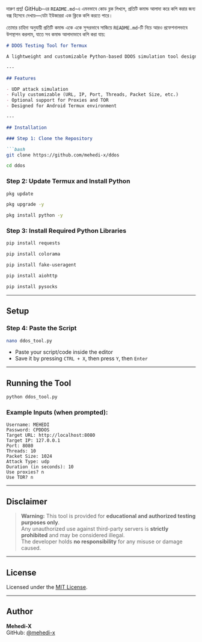 দারুণ প্রশ্ন! GitHub-এর `README.md`-এ এমনভাবে কোড ব্লক লিখলে, প্রতিটি কমান্ড আলাদা করে কপি করার জন্য বক্স হিসেবে দেখায়—যেটা ইউজাররা এক ক্লিকে কপি করতে পারে।

তোমার চাহিদা অনুযায়ী প্রতিটি কমান্ড একে একে সুন্দরভাবে সাজিয়ে `README.md`-টি নিচে আরও প্রফেশনালভাবে উপস্থাপন করলাম, যাতে সব কমান্ড আলাদাভাবে কপি করা যায়:

```markdown
# DDOS Testing Tool for Termux

A lightweight and customizable Python-based DDOS simulation tool designed for educational and testing purposes in Termux.

---

## Features

- UDP attack simulation
- Fully customizable (URL, IP, Port, Threads, Packet Size, etc.)
- Optional support for Proxies and TOR
- Designed for Android Termux environment

---

## Installation

### Step 1: Clone the Repository

```bash
git clone https://github.com/mehedi-x/ddos
```

```bash
cd ddos
```

### Step 2: Update Termux and Install Python

```bash
pkg update
```

```bash
pkg upgrade -y
```

```bash
pkg install python -y
```

### Step 3: Install Required Python Libraries

```bash
pip install requests
```

```bash
pip install colorama
```

```bash
pip install fake-useragent
```

```bash
pip install aiohttp
```

```bash
pip install pysocks
```

---

## Setup

### Step 4: Paste the Script

```bash
nano ddos_tool.py
```

- Paste your script/code inside the editor
- Save it by pressing `CTRL + X`, then press `Y`, then `Enter`

---

## Running the Tool

```bash
python ddos_tool.py
```

### Example Inputs (when prompted):

```
Username: MEHEDI
Password: CPDDOS
Target URL: http://localhost:8080
Target IP: 127.0.0.1
Port: 8080
Threads: 10
Packet Size: 1024
Attack Type: udp
Duration (in seconds): 10
Use proxies? n
Use TOR? n
```

---

## Disclaimer

> **Warning:** This tool is provided for **educational and authorized testing purposes only**.  
> Any unauthorized use against third-party servers is **strictly prohibited** and may be considered illegal.  
> The developer holds **no responsibility** for any misuse or damage caused.

---

## License

Licensed under the [MIT License](https://opensource.org/licenses/MIT).

---

## Author

**Mehedi-X**  
GitHub: [@mehedi-x](https://github.com/mehedi-x)
```
